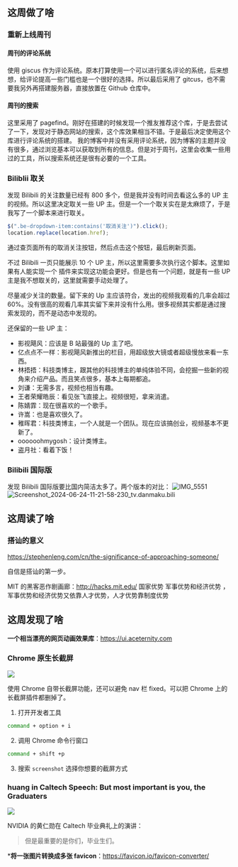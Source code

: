 ## 这周做了啥

### 重新上线周刊

#### 周刊的评论系统

使用 giscus 作为评论系统。原本打算使用一个可以进行匿名评论的系统，后来想想，给评论提高一些门槛也是一个很好的选择。所以最后采用了 gitcus，也不需要我另外再搭建服务器，直接放置在 Github 仓库中。

#### 周刊的搜索

这里采用了 pagefind。刚好在搭建的时候发现一个推友推荐这个库，于是去尝试了一下，发现对于静态网站的搜索，这个库效果相当不错。于是最后决定使用这个库进行评论系统的搭建。
我的博客中并没有采用评论系统，因为博客的主题并没有很多，通过浏览基本可以获取到所有的信息。但是对于周刊，这里会收集一些用过的工具，所以搜索系统还是很有必要的一个工具。

### Biliblii 取关

发现 Bilibili 的关注数量已经有 800 多个，但是我并没有时间去看这么多的 UP 主的视频。所以这里决定取关一些 UP 主。但是一个一个取关实在是太麻烦了，于是我写了一个脚本来进行取关。

```javascript
$(".be-dropdown-item:contains('取消关注')").click();
location.replace(location.href);
```

通过查页面所有的取消关注按钮，然后点击这个按钮，最后刷新页面。

不过 Bilibili 一页只能展示 10 个 UP 主，所以这里需要多次执行这个脚本。这里如果有人能实现一个
插件来实现这功能会更好。但是也有一个问题，就是有一些
UP 主是我不想取关的，这里就需要手动处理了。

尽量减少关注的数量。留下来的 Up 主应该符合，发出的视频我观看的几率会超过 60%。没有很高的观看几率其实留下来并没有什么用。很多视频其实都是通过搜索发现的，而不是动态中发现的。

还保留的一些 UP 主：

- 影视飓风：应该是 B 站最强的 Up 主了吧。
- 亿点点不一样：影视飓风新推出的栏目，用超级放大镜或者超级慢放来看一东西。
- 林捂捂：科技类博主，跟其他的科技博主的单纯体验不同，会挖掘一些新的视角来介绍产品。而且笑点很多，基本上每期都追。
- 刘谦：无需多言，视频也相当有趣。
- 王者荣耀皓辰：看见张飞直接上。视频很短，拿来消遣。
- 陈婧霏：现在很喜欢的一个歌手。
- 许嵩：也是喜欢很久了。
- 稚晖君：科技类博主，一个人就是一个团队。现在应该搞创业，视频基本不更新了。
- oooooohmygosh：设计类博主。
- 盗月社：看着下饭！

### Bilibili 国际版

发现 Bilibili 国际版要比国内简洁太多了。两个版本的对比：
![IMG_5551](https://raw.githubusercontent.com/huyixi/Pics/main/uPic/IMG_5551.PNG)
![Screenshot_2024-06-24-11-21-58-230_tv.danmaku.bili](https://raw.githubusercontent.com/huyixi/Pics/main/uPic/Screenshot_2024-06-24-11-21-58-230_tv.danmaku.bili.jpg)

## 这周读了啥

### 搭讪的意义

https://stephenleng.com/cn/the-significance-of-approaching-someone/

自信是搭讪的第一步。

MIT 的黑客恶作剧画廊：http://hacks.mit.edu/
国家优势 军事优势和经济优势 ，军事优势和经济优势又依靠人才优势，人才优势靠制度优势

## 这周发现了啥

**一个相当漂亮的网页动画效果库**：https://ui.aceternity.com

### Chrome 原生长截屏

![](https://raw.githubusercontent.com/huyixi/Pics/main/uPic/HTjpjm.png)

使用 Chrome 自带长截屏功能，还可以避免 nav 栏 fixed。可以把 Chrome 上的长截屏插件都删掉了。

1. 打开开发者工具

```bash
command + option + i
```

2. 调用 Chrome 命令行窗口

```bash
command + shift +p
```

3. 搜索 `screenshot` 选择你想要的截屏方式

### huang in Caltech Speech: But most important is you, the Graduaters

![](https://raw.githubusercontent.com/huyixi/Pics/main/uPic/4Lkl4M.jpg)

NVIDIA 的黄仁勋在 Caltech 毕业典礼上的演讲：
> 但是最重要的是你们，毕业生们。

***将一张图片转换成多张 favicon**：https://favicon.io/favicon-converter/
